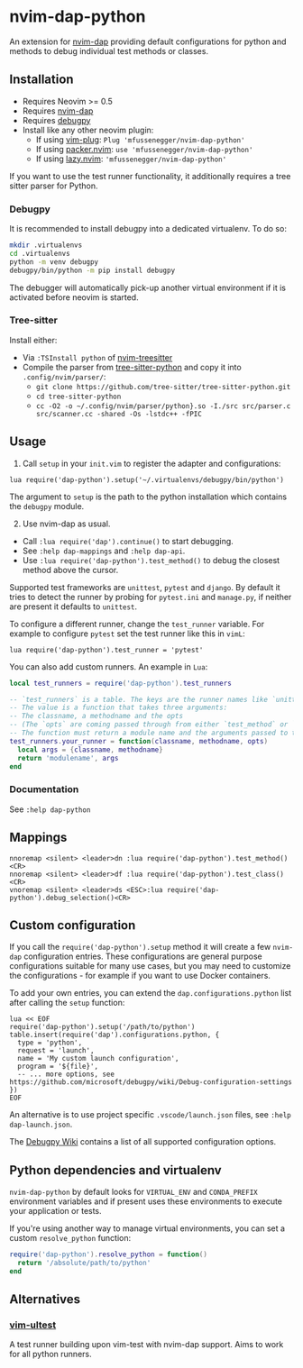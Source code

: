 # nvim-dap-python

An extension for [nvim-dap][1] providing default configurations for python and methods to debug individual test methods or classes.


## Installation

- Requires Neovim >= 0.5
- Requires [nvim-dap][1]
- Requires [debugpy][3]
- Install like any other neovim plugin:
  - If using [vim-plug][6]: `Plug 'mfussenegger/nvim-dap-python'`
  - If using [packer.nvim][7]: `use 'mfussenegger/nvim-dap-python'`
  - If using [lazy.nvim][8]: `'mfussenegger/nvim-dap-python'`

If you want to use the test runner functionality, it additionally requires a
tree sitter parser for Python.


### Debugpy

It is recommended to install debugpy into a dedicated virtualenv. To do so:

```bash
mkdir .virtualenvs
cd .virtualenvs
python -m venv debugpy
debugpy/bin/python -m pip install debugpy
```

The debugger will automatically pick-up another virtual environment if it is
activated before neovim is started.


### Tree-sitter

Install either:

- Via `:TSInstall python` of [nvim-treesitter][4]
- Compile the parser from [tree-sitter-python][5] and copy it into `.config/nvim/parser/`:
  - `git clone https://github.com/tree-sitter/tree-sitter-python.git`
  - `cd tree-sitter-python`
  - `cc -O2 -o ~/.config/nvim/parser/python}.so -I./src src/parser.c src/scanner.cc -shared -Os -lstdc++ -fPIC`


## Usage

1. Call `setup` in your `init.vim` to register the adapter and configurations:

```vimL
lua require('dap-python').setup('~/.virtualenvs/debugpy/bin/python')
```

The argument to `setup` is the path to the python installation which contains the `debugpy` module.


2. Use nvim-dap as usual.

- Call `:lua require('dap').continue()` to start debugging.
- See `:help dap-mappings` and `:help dap-api`.
- Use `:lua require('dap-python').test_method()` to debug the closest method above the cursor.

Supported test frameworks are `unittest`, `pytest` and `django`. By default it
tries to detect the runner by probing for `pytest.ini` and `manage.py`, if
neither are present it defaults to `unittest`.

To configure a different runner, change the `test_runner` variable. For example
to configure `pytest` set the test runner like this in `vimL`:

```vimL
lua require('dap-python').test_runner = 'pytest'
```

You can also add custom runners. An example in `Lua`:

```lua
local test_runners = require('dap-python').test_runners

-- `test_runners` is a table. The keys are the runner names like `unittest` or `pytest`.
-- The value is a function that takes three arguments:
-- The classname, a methodname and the opts
-- (The `opts` are coming passed through from either `test_method` or `test_class`)
-- The function must return a module name and the arguments passed to the module as list.
test_runners.your_runner = function(classname, methodname, opts)
  local args = {classname, methodname}
  return 'modulename', args
end
```


### Documentation

See `:help dap-python`


## Mappings


```vimL
nnoremap <silent> <leader>dn :lua require('dap-python').test_method()<CR>
nnoremap <silent> <leader>df :lua require('dap-python').test_class()<CR>
vnoremap <silent> <leader>ds <ESC>:lua require('dap-python').debug_selection()<CR>
```


## Custom configuration

If you call the `require('dap-python').setup` method it will create a few `nvim-dap` configuration entries. These configurations are general purpose configurations suitable for many use cases, but you may need to customize the configurations - for example if you want to use Docker containers.

To add your own entries, you can extend the `dap.configurations.python` list after calling the `setup` function:

```vimL
lua << EOF
require('dap-python').setup('/path/to/python')
table.insert(require('dap').configurations.python, {
  type = 'python',
  request = 'launch',
  name = 'My custom launch configuration',
  program = '${file}',
  -- ... more options, see https://github.com/microsoft/debugpy/wiki/Debug-configuration-settings
})
EOF
```

An alternative is to use project specific `.vscode/launch.json` files, see `:help dap-launch.json`.


The [Debugpy Wiki][debugpy_wiki] contains a list of all supported configuration options.


## Python dependencies and virtualenv

`nvim-dap-python` by default looks for `VIRTUAL_ENV` and `CONDA_PREFIX`
environment variables and if present uses these environments to execute your
application or tests.

If you're using another way to manage virtual environments, you can set a
custom `resolve_python` function:

```lua
require('dap-python').resolve_python = function()
  return '/absolute/path/to/python'
end
```


## Alternatives

### [vim-ultest](https://github.com/rcarriga/vim-ultest)

A test runner building upon vim-test with nvim-dap support.
Aims to work for all python runners.


[1]: https://github.com/mfussenegger/nvim-dap
[3]: https://github.com/microsoft/debugpy
[4]: https://github.com/nvim-treesitter/nvim-treesitter
[5]: https://github.com/tree-sitter/tree-sitter-python
[6]: https://github.com/junegunn/vim-plug
[7]: https://github.com/wbthomason/packer.nvim
[8]: https://github.com/folke/lazy.nvim
[debugpy_wiki]: https://github.com/microsoft/debugpy/wiki/Debug-configuration-settings
